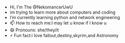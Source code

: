 - Hi, I’m The @NekomancerUwU
- im trying to learn more about computers and coding
- I’m currently learning python and network engineering
- 📫 How to reach me:I may let u know if I know u
- 😄 Pronouns: she/they/it
- ⚡ Fun fact:i love fallout,destiny,skyrim,and Astronomy

<!---
NekomancerUwU/NekomancerUwU is a ✨ special ✨ repository because its `README.md` (this file) appears on your GitHub profile.
You can click the Preview link to take a look at your changes.
--->
